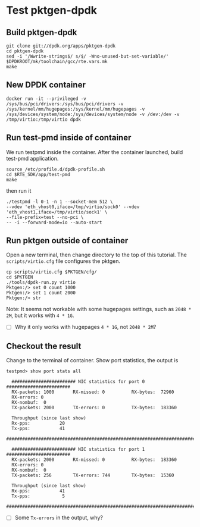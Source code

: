 
# Test pktgen-dpdk
## Build pktgen-dpdk
````
git clone git://dpdk.org/apps/pktgen-dpdk
cd pktgen-dpdk
sed -i '/Wwrite-strings$/ s/$/ -Wno-unused-but-set-variable/' $DPDKROOT/mk/toolchain/gcc/rte.vars.mk
make
````
## New DPDK container

````
docker run -it --privileged -v /sys/bus/pci/drivers:/sys/bus/pci/drivers -v /sys/kernel/mm/hugepages:/sys/kernel/mm/hugepages -v /sys/devices/system/node:/sys/devices/system/node -v /dev:/dev -v /tmp/virtio:/tmp/virtio dpdk
````

## Run test-pmd inside of container
We run testpmd inside the container.
After the container launched, build test-pmd application.
````
source /etc/profile.d/dpdk-profile.sh
cd $RTE_SDK/app/test-pmd
make
````
then run it
````
./testpmd -l 0-1 -n 1 --socket-mem 512 \
--vdev 'eth_vhost0,iface=/tmp/virtio/sock0' --vdev 'eth_vhost1,iface=/tmp/virtio/sock1' \
--file-prefix=test --no-pci \
-- -i --forward-mode=io --auto-start
````

## Run pktgen outside of container
Open a new terminal, then change directory to the top of this tutorial. The `scripts/virtio.cfg` file configures the  pktgen.
````
cp scripts/virtio.cfg $PKTGEN/cfg/
cd $PKTGEN
./tools/dpdk-run.py virtio
Pktgen:/> set 0 count 1000
Pktgen:/> set 1 count 2000
Pktgen:/> str
````
Note: It seems not workable with some hugepages settings, such as `2048 * 2M`, but it works with `4 * 1G`.
- [ ] Why it only works with hugepages `4 * 1G`, not `2048 * 2M`?

## Checkout the result
Change to the terminal of container.
Show port statistics, the output is
````
testpmd> show port stats all

  ######################## NIC statistics for port 0  ########################
  RX-packets: 1000       RX-missed: 0          RX-bytes:  72960
  RX-errors: 0
  RX-nombuf:  0
  TX-packets: 2000       TX-errors: 0          TX-bytes:  183360

  Throughput (since last show)
  Rx-pps:           20
  Tx-pps:           41
  ############################################################################

  ######################## NIC statistics for port 1  ########################
  RX-packets: 2000       RX-missed: 0          RX-bytes:  183360
  RX-errors: 0
  RX-nombuf:  0
  TX-packets: 256        TX-errors: 744        TX-bytes:  15360

  Throughput (since last show)
  Rx-pps:           41
  Tx-pps:            5
  ############################################################################
````
- [ ] Some `Tx-errors` in the output, why?
